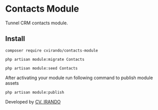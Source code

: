 # Contacts Module

Tunnel CRM contacts module.

## Install

```
composer require cvirando/contacts-module

php artisan module:migrate Contacts

php artisan module:seed Contacts
```

After activating your module run following command to publish module assets

```
php artisan module:publish
```

Developed by [CV. IRANDO](https://irando.co.id)
